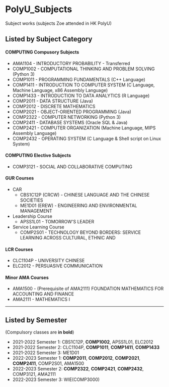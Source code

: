 # PolyU_Subjects
Subject works (subjects Zoe attended in HK PolyU)

## Listed by Subject Category

#### COMPUTING Compusory Subjects
- AMA1104 - INTRODUCTORY PROBABILITY - Transferred
- COMP1002 - COMPUTATIONAL THINKING AND PROBLEM SOLVING (Python 3)
- COMP1011 - PROGRAMMING FUNDAMENTALS (C++ Language)
- COMP1411 - INTRODUCTION TO COMPUTER SYSTEM (C Language, Machine Language, x86 Assembly Language)
- COMP1433 - INTRODUCTION TO DATA ANALYTICS (R Language)
- COMP2011 - DATA STRUCTURE (Java)
- COMP2012 - DISCRETE MATHEMATICS
- COMP2021 - OBJECT-ORIENTED PROGRAMMING (Java)
- COMP2322 - COMPUTER NETWORKING (Python 3)
- COMP2411 - DATABASE SYSTEMS (Oracle SQL & Java)
- COMP2421 - COMPUTER ORGANIZATION (Machine Language, MIPS Assembly Language)
- COMP2432 - OPERATING SYSTEM (C Language & Shell script on Linux System)

#### COMPUTING Elective Subjects
- COMP3121 - SOCIAL AND COLLABORATIVE COMPUTING

#### GUR Courses
- CAR
  - CBS1C12P (CRCW) - CHINESE LANGUAGE AND THE CHINESE SOCIETIES
  - ME1D01 (EREW) - ENGINEERING AND ENVIRONMENTAL MANAGEMENT
- Leadership Course
  - APSS1L01 - TOMORROW'S LEADER
- Service Learning Course
  - COMP2S01 - TECHNOLOGY BEYOND BORDERS: SERVICE LEARNING ACROSS CULTURAL, ETHNIC AND

#### LCR Courses
- CLC1104P - UNIVERSITY CHINESE
- ELC2012 - PERSUASIVE COMMUNICATION

#### Minor AMA Courses
- AMA1500 - (Prerequisite of AMA2111) FOUNDATION MATHEMATICS FOR ACCOUNTING AND FINANCE
- AMA2111 - MATHEMATICS I

---

## Listed by Semester
(Compulsory classes are **in bold**)
- 2021-2022 Semester 1: CBS1C12P, **COMP1002**, APSS1L01, ELC2012 
- 2021-2022 Semester 2: CLC1104P, **COMP1011**, **COMP1411**, **COMP1433**
- 2021-2022 Semester 3: ME1D01
- 2022-2023 Semester 1: **COMP2011**, **COMP2012**, **COMP2021**, **COMP2411**, COMP2S01, AMA1500
- 2022-2023 Semester 2: **COMP2322**, **COMP2421**, **COMP2432**, COMP3121, AMA2111
- 2022-2023 Semester 3: WIE(COMP3000)
